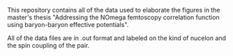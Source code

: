 This repository contains all of the data used to elaborate the figures in the master's thesis "Addressing the NOmega femtoscopy correlation function using baryon-baryon effective potentials".

All of the data files are in .out format and labeled on the kind of nucelon and the spin coupling of the pair.

